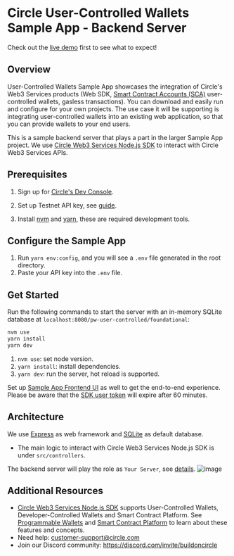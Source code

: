 # Circle User-Controlled Wallets Sample App - Backend Server

Check out the [live demo](http://sample-app.circle.com/pw-user-controlled/foundational) first to see what to expect!

## Overview

User-Controlled Wallets Sample App showcases the integration of Circle's Web3 Services products (Web SDK, [Smart Contract Accounts (SCA)](https://developers.circle.com/w3s/docs/programmable-wallets-account-types) user-controlled wallets, gasless transactions). You can download and easily run and configure for your own projects. The use case it will be supporting is integrating user-controlled wallets into an existing web application, so that you can provide wallets to your end users.

This is a sample backend server that plays a part in the larger Sample App project. We use [Circle Web3 Services Node.js SDK](https://developers.circle.com/w3s/docs/nodejs-sdk) to interact with Circle Web3 Services APIs.

## Prerequisites

1. Sign up for [Circle's Dev Console](https://developers.circle.com/w3s/docs/circle-developer-account).

2. Set up Testnet API key, see [guide](https://learn.circle.com/quickstarts/user-controlled-wallets#step-1-setting-up-your-testnet-api-key).

3. Install [nvm](https://github.com/nvm-sh/nvm) and [yarn](https://classic.yarnpkg.com/lang/en/docs/install/#mac-stable), these are required development tools.

## Configure the Sample App

1. Run `yarn env:config`, and you will see a `.env` file generated in the root directory.
2. Paste your API key into the `.env` file.

## Get Started

Run the following commands to start the server with an in-memory SQLite database at `localhost:8080/pw-user-controlled/foundational`:

``` bash
nvm use
yarn install
yarn dev
```

1. `nvm use`: set node version.
2. `yarn install`: install dependencies.
3. `yarn dev`: run the server, hot reload is supported.

Set up [Sample App Frontend UI](https://github.com/circlefin/w3s-sample-user-controlled-client-web) as well to get the end-to-end experience. Please be aware that the [SDK user token](https://developers.circle.com/w3s/reference/getusertoken) will expire after 60 minutes.

## Architecture

We use [Express](https://expressjs.com/) as web framework and [SQLite](https://www.sqlite.org/) as default database.

- The main logic to interact with Circle Web3 Services Node.js SDK is under `src/controllers`.

The backend server will play the role as `Your Server`, see [details](<https://developers.circle.com/w3s/docs/sdk-architecture-for-user-controlled-wallets#sdk-architecture>).
![image](https://files.readme.io/a2a1678-SDK_UserC_Wallets_Sequence__Detailed2x.png)

## Additional Resources

- [Circle Web3 Services Node.js SDK](https://developers.circle.com/w3s/docs/nodejs-sdk) supports User-Controlled Wallets, Developer-Controlled Wallets and Smart Contract Platform. See [Programmable Wallets](https://developers.circle.com/w3s/docs/circle-programmable-wallets-an-overview) and [Smart Contract Platform](https://developers.circle.com/w3s/docs/smart-contract-platform) to learn about these features and concepts.
- Need help: <customer-support@circle.com>
- Join our Discord community: <https://discord.com/invite/buildoncircle>
